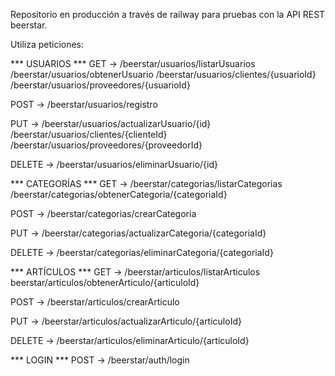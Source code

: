Repositorio en producción a través de railway para pruebas con la API REST beerstar.

Utiliza peticiones:

*** USUARIOS ***
GET    -> /beerstar/usuarios/listarUsuarios
          /beerstar/usuarios/obtenerUsuario
          /beerstar/usuarios/clientes/{usuarioId}
          /beerstar/usuarios/proveedores/{usuarioId}

POST   -> /beerstar/usuarios/registro

PUT    -> /beerstar/usuarios/actualizarUsuario/{id}
          /beerstar/usuarios/clientes/{clienteId}
          /beerstar/usuarios/proveedores/{proveedorId}
          
DELETE -> /beerstar/usuarios/eliminarUsuario/{id}

*** CATEGORÍAS ***
GET    -> /beerstar/categorias/listarCategorias
          /beerstar/categorias/obtenerCategoria/{categoriaId}

POST   -> /beerstar/categorias/crearCategoria

PUT    -> /beerstar/categorias/actualizarCategoria/{categoriaId}
          
DELETE -> /beerstar/categorias/eliminarCategoria/{categoriaId}

*** ARTÍCULOS ***
GET    -> /beerstar/articulos/listarArticulos
          beerstar/articulos/obtenerArticulo/{articuloId}

POST   -> /beerstar/articulos/crearArticulo

PUT    -> /beerstar/articulos/actualizarArticulo/{articuloId}
          
DELETE -> /beerstar/articulos/eliminarArticulo/{articuloId}

*** LOGIN ***
POST   -> /beerstar/auth/login
                  
